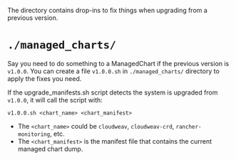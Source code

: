 The directory contains drop-ins to fix things when upgrading from a previous version. 

# `./managed_charts/`

Say you need to do something to a ManagedChart if the previous version is `v1.0.0`.
You can create a file `v1.0.0.sh` in `./managed_charts/` directory to apply the fixes you need.

If the upgrade_manifests.sh script detects the system is upgraded from `v1.0.0`, it will call the script with:

```
v1.0.0.sh <chart_name> <chart_manifest>
```

- The `<chart_name>` could be `cloudweav`, `cloudweav-crd`, `rancher-monitoring`, etc.
- The `<chart_manifest>` is the manifest file that contains the current managed chart dump.
